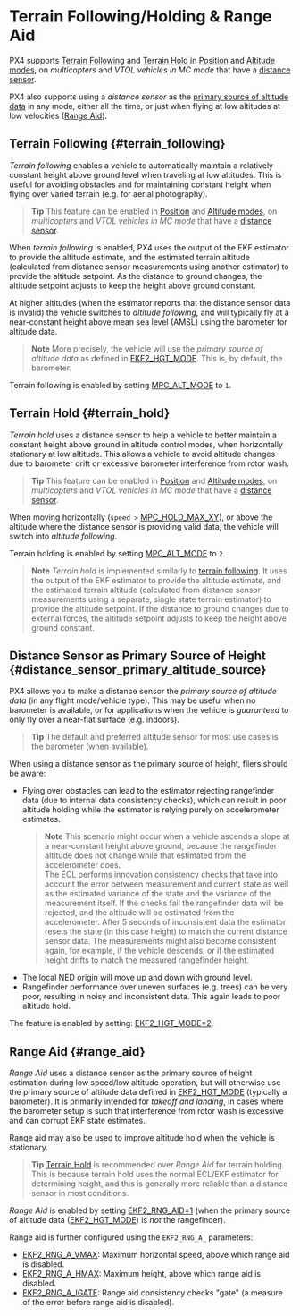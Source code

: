 # Terrain Following/Holding & Range Aid

PX4 supports [Terrain Following](#terrain_following) and [Terrain Hold](#terrain_hold) in [Position](../flight_modes/position_mc.md) and [Altitude modes](../flight_modes/altitude_mc.md), on *multicopters* and *VTOL vehicles in MC mode* that have a [distance sensor](../sensor/rangefinders.md).

PX4 also supports using a *distance sensor* as the [primary source of altitude data](#distance_sensor_primary_altitude_source) in any mode, either all the time, or just when flying at low altitudes at low velocities ([Range Aid](#range_aid)).


## Terrain Following {#terrain_following}

*Terrain following* enables a vehicle to automatically maintain a relatively constant height above ground level when traveling at low altitudes.
This is useful for avoiding obstacles and for maintaining constant height when flying over varied terrain (e.g. for aerial photography).

> **Tip** This feature can be enabled in [Position](../flight_modes/position_mc.md) and [Altitude modes](../flight_modes/altitude_mc.md), on *multicopters* and *VTOL vehicles in MC mode* that have a [distance sensor](../sensor/rangefinders.md).

When *terrain following* is enabled, PX4 uses the output of the EKF estimator to provide the altitude estimate, and the estimated terrain altitude (calculated from distance sensor measurements using another estimator) to provide the altitude setpoint.
As the distance to ground changes, the altitude setpoint adjusts to keep the height above ground constant.

At higher altitudes (when the estimator reports that the distance sensor data is invalid) the vehicle switches to *altitude following*, and will typically fly at a near-constant height above mean sea level (AMSL) using the barometer for altitude data.

> **Note** More precisely, the vehicle will use the *primary source of altitude data* as defined in [EKF2_HGT_MODE](../advanced_config/parameter_reference.md#EKF2_HGT_MODE).
    This is, by default, the barometer.

Terrain following is enabled by setting [MPC_ALT_MODE](../advanced_config/parameter_reference.md#MPC_ALT_MODE) to `1`.


## Terrain Hold {#terrain_hold}

*Terrain hold* uses a distance sensor to help a vehicle to better maintain a constant height above ground in altitude control modes, when horizontally stationary at low altitude.
This allows a vehicle to avoid altitude changes due to barometer drift or excessive barometer interference from rotor wash.

> **Tip** This feature can be enabled in [Position](../flight_modes/position_mc.md) and [Altitude modes](../flight_modes/altitude_mc.md), on *multicopters* and *VTOL vehicles in MC mode* that have a [distance sensor](../sensor/rangefinders.md).

When moving horizontally (`speed >` [MPC_HOLD_MAX_XY](../advanced_config/parameter_reference.md#MPC_HOLD_MAX_XY)), or above the altitude where the distance sensor is providing valid data, the vehicle will switch into *altitude following*.

Terrain holding is enabled by setting [MPC_ALT_MODE](../advanced_config/parameter_reference.md#MPC_ALT_MODE) to `2`.

> **Note** *Terrain hold* is implemented similarly to [terrain following](#terrain_following).
  It uses the output of the EKF estimator to provide the altitude estimate, and the estimated terrain altitude (calculated from distance sensor measurements using a separate, single state terrain estimator) to provide the altitude setpoint.
  If the distance to ground changes due to external forces, the altitude setpoint adjusts to keep the height above ground constant.


## Distance Sensor as Primary Source of Height {#distance_sensor_primary_altitude_source}

PX4 allows you to make a distance sensor the *primary source of altitude data* (in any flight mode/vehicle type).
This may be useful when no barometer is available, or for applications when the vehicle is *guaranteed* to only fly over a near-flat surface (e.g. indoors).

> **Tip** The default and preferred altitude sensor for most use cases is the barometer (when available).

When using a distance sensor as the primary source of height, fliers should be aware:
- Flying over obstacles can lead to the estimator rejecting rangefinder data (due to internal data consistency checks), which can result in poor altitude holding while the estimator 
  is relying purely on accelerometer estimates.
  > **Note** This scenario might occur when a vehicle ascends a slope at a near-constant height above ground, because the rangefinder altitude does not change while that estimated from the accelerometer does.<br>
    The ECL performs innovation consistency checks that take into account the error between measurement and current state as well as the estimated variance of the state and the variance of the measurement itself.
    If the checks fail the rangefinder data will be rejected, and the altitude will be estimated from the accelerometer.
    After 5 seconds of inconsistent data the estimator resets the state (in this case height) to match the current distance sensor data.
    The measurements might also become consistent again, for example, if the vehicle descends, or if the estimated height drifts to match the measured rangefinder height.
    <!-- see discussion https://github.com/PX4/px4_user_guide/pull/457#pullrequestreview-221010392 -->
- The local NED origin will move up and down with ground level.
- Rangefinder performance over uneven surfaces (e.g. trees) can be very poor, resulting in noisy and inconsistent data.
  This again leads to poor altitude hold.

The feature is enabled by setting: [EKF2_HGT_MODE=2](../advanced_config/parameter_reference.md#EKF2_HGT_MODE).


## Range Aid {#range_aid}

*Range Aid* uses a distance sensor as the primary source of height estimation during low speed/low altitude operation, but will otherwise use the primary source of altitude data defined in [EKF2_HGT_MODE](../advanced_config/parameter_reference.md#EKF2_HGT_MODE) (typically a barometer).
It is primarily intended for *takeoff and landing*, in cases where the barometer setup is such that interference from rotor wash is excessive and can corrupt EKF state estimates.

Range aid may also be used to improve altitude hold when the vehicle is stationary.

> **Tip** [Terrain Hold](#terrain_hold) is recommended over *Range Aid* for terrain holding.
  This is because terrain hold uses the normal ECL/EKF estimator for determining height, and this is generally more reliable than a distance sensor in most conditions.

*Range Aid* is enabled by setting [EKF2_RNG_AID=1](../advanced_config/parameter_reference.md#EKF2_RNG_AID) (when the primary source of altitude data ([EKF2_HGT_MODE](../advanced_config/parameter_reference.md#EKF2_HGT_MODE)) is *not* the rangefinder).

Range aid is further configured using the `EKF2_RNG_A_` parameters:
- [EKF2_RNG_A_VMAX](../advanced_config/parameter_reference.md#EKF2_RNG_A_VMAX): Maximum horizontal speed, above which range aid is disabled.
- [EKF2_RNG_A_HMAX](../advanced_config/parameter_reference.md#EKF2_RNG_A_HMAX): Maximum height, above which range aid is disabled.
- [EKF2_RNG_A_IGATE](../advanced_config/parameter_reference.md#EKF2_RNG_A_IGATE): Range aid consistency checks "gate" (a measure of the error before range aid is disabled).
